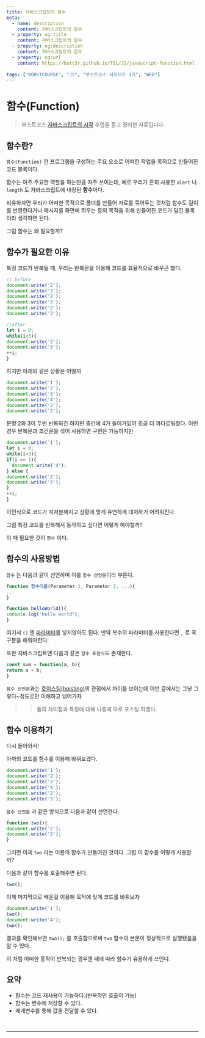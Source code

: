 ```yaml
---
title: 자바스크립트의 함수
meta:
  - name: description
    content: 자바스크립트의 함수
  - property: og:title
    content: 자바스크립트의 함수
  - property: og:description
    content: 자바스크립트의 함수
  - property: og:url
    content: https://butt3r.github.io/TIL/JS/javascript-function.html
    
tags: ["BOOSTCOURSE", "JS", "부스트코스 서포터즈 3기", "WEB"]
---
```


함수(Function) <Badge text="boostcourse" />
================

> 부스트코스 [자바스크립트의 시작](https://www.boostcourse.org/cs124/lecture/194628) 수업을 듣고 정리한 자료입니다.

## 함수란?

`함수(Function)` 란 프로그램을 구성하는 주요 요소로 어떠한 작업을 목적으로 만들어진 코드 블록이다.

함수는 아주 주요한 역할을 하는만큼 자주 쓰이는데, 예로 우리가 흔히 사용한 `alert` 나 `length` 도 자바스크립트에 내장된 **함수**이다.

비유하자면 우리가 어떠한 목적으로 폴더를 만들어 자료를 묶어두는 것처럼 함수도 길이를 반환한다거나 메시지를 화면에 뛰우는 등의 목적을 위해 만들어진 코드가 담긴 블록이라 생각하면 된다.

그럼 함수는 왜 필요할까?

## 함수가 필요한 이유

특정 코드가 반복될 때, 우리는 반복문을 이용해 코드를 효율적으로 바꾸곤 했다.

```js
// before
document.write('2');
document.write('3');
document.write('2');
document.write('3');
document.write('2');
document.write('3');

//after
let i = 0;
while(i<3){
document.write('2');
document.write('3');
++i;
}
```

하지만 아래와 같은 상황은 어떨까

```js
document.write('1');
document.write('2');
document.write('3');
document.write('4');
document.write('2');
document.write('3');
```

분명 2와 3이 두번 반복되긴 하지만 중간에 4가 들어가있어 조금 더 까다로워졌다. 이런 경우 반복문과 조건문을 섞어 사용하면 구현은 가능하지만

```js
document.write('1');
let i = 0;
while(i<3){
if(i == 1){
  document.write('4');
} else {
document.write('2');
document.write('3');
}
++i;
}
```

이런식으로 코드가 지저분해지고 상황에 맞게 유연하게 대처하기 어려워진다.

그럼 특정 코드를 반복해서 동작하고 싶다면 어떻게 해야할까? 

이 때 필요한 것이 `함수` 이다.

## 함수의 사용방법

`함수` 는 다음과 같이 선언하며 이를 `함수 선언문`이라 부른다.

```js
function 함수이름(Parameter 1, Parameter 2, ...){
...
}
```

```js
function helloWorld(){
console.log("hello world");
}

```

여기서 `()` 엔 [파라미터](https://ko.m.wikipedia.org/wiki/매개변수_(컴퓨터_프로그래밍))를 넣지않아도 된다. 만약 복수의 파라미터를 사용한다면  `,` 로 꼭 구분을 해줘야한다.

또한 자바스크립트엔 다음과 같은 `함수 표현식`도 존재한다.

```js
const sum = function(a, b){
return a + b;
}
```

`함수 선언문`과는 [호이스팅(hoisting)](https://developer.mozilla.org/ko/docs/Glossary/Hoisting)의 관점에서 차이를 보이는데 이번 글에서는 그냥 그렇다~정도로만 이해하고 넘어가자 

>> 둘의 차이점과 특징에 대해 나중에 따로 포스팅 하겠다.

## 함수 이용하기

다시 돌아와서!

아까의 코드를 함수를 이용해 바꿔보겠다.

```js
document.write('1');
document.write('2');
document.write('3');
document.write('4');
document.write('2');
document.write('3');
```

`함수 선언문` 과 같은 방식으로 다음과 같이 선언한다.

```js
function two(){
document.write('2');
document.write('3');
}
```

그러면 이제 `two` 라는 이름의 함수가 만들어진 것이다. 그럼 이 함수를 어떻게 사용할까?

다음과 같이 함수를 호출해주면 된다.

```js
two();
```

이제 마지막으로 배운걸 이용해 목적에 맞게 코드를 바꿔보자

```js
document.write('1');
two();
document.write('4');
two();
```

결과를 확인해보면 `two();` 를 호출함으로써  `two` 함수의 본문이 정상적으로 실행됐음을 알 수 있다.

이 처럼 어떠한 동작이 반복되는 경우엔 때에 따라 함수가 유용하게 쓰인다.

## 요약

- 함수는 코드 재사용이 가능하다.(반복적인 호출이 가능)
- 함수는 변수에 저장할 수 있다.
- 매개변수를 통해 값을 전달할 수 있다.

<br>


---
<TagLinks />
